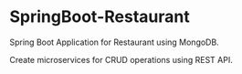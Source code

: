 # SpringBoot-Restaurant

Spring Boot Application for Restaurant using MongoDB.

Create microservices for CRUD operations using REST API. 



